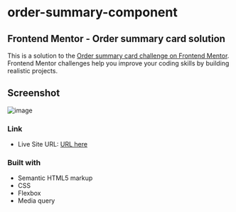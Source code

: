 # order-summary-component

## Frontend Mentor - Order summary card solution

This is a solution to the [Order summary card challenge on Frontend Mentor](https://www.frontendmentor.io/challenges/order-summary-component-QlPmajDUj). Frontend Mentor challenges help you improve your coding skills by building realistic projects. 

## Screenshot
![image](https://user-images.githubusercontent.com/76474133/194911658-73e2edd1-eb68-4eaa-a1f7-6d5fb67d4b7b.png)

### Link

- Live Site URL: [URL here](https://srjuchenko.github.io/order-summary-component/)

### Built with

- Semantic HTML5 markup
- CSS
- Flexbox
- Media query
